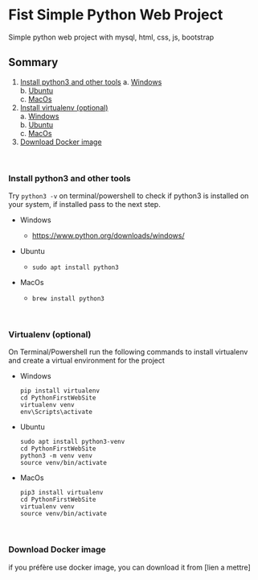 # Fist Simple Python Web Project
Simple python web project with mysql, html, css, js, bootstrap

## Sommary
1. [Install python3 and other tools](#install-python3-and-other-tools)
    a. [Windows](#Windows)<br>
    b. [Ubuntu](#Ubuntu)<br>
    c. [MacOs](#Macos)  <br>
2. [Install virtualenv (optional)](#virtualenv-(optional))<br>
    a. [Windows](#Windows)<br>
    b. [Ubuntu](#Ubuntu)<br>
    c. [MacOs](#MacOs)<br>
3. [Download Docker image](#download-docker-image)<br>

<br>

### Install python3 and other tools

Try `python3 -v` on terminal/powershell to check if python3 is installed on your system, if installed pass to the next step.

- Windows
    - https://www.python.org/downloads/windows/

- Ubuntu
    - `sudo apt install python3`

- MacOs
    - `brew install python3`

<br>

### Virtualenv (optional)
On Terminal/Powershell run the following commands to install virtualenv and create a virtual environment for the project

- Windows
    ```
    pip install virtualenv
    cd PythonFirstWebSite
    virtualenv venv
    env\Scripts\activate
    ```

- Ubuntu
    ```
    sudo apt install python3-venv
    cd PythonFirstWebSite
    python3 -m venv venv
    source venv/bin/activate
    ```

- MacOs
    ```
    pip3 install virtualenv
    cd PythonFirstWebSite
    virtualenv venv
    source venv/bin/activate
    ```


<br>

### Download Docker image
if you préfère use docker image, you can download it from [lien a mettre]
